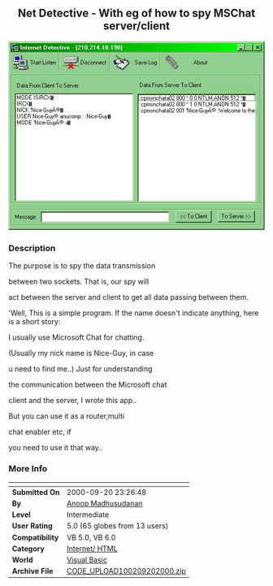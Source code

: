 ﻿<div align="center">

## Net Detective \- With eg of how to spy MSChat server/client

<img src="PIC2000920148444149.jpg">
</div>

### Description

The purpose is to spy the data transmission

between two sockets. That is, our spy will

act between the server and client to get all data passing between them. <p> 'Well, This is a simple program. If the name doesn't indicate anything, here is a short story:

I usually use Microsoft Chat for chatting.

(Usually my nick name is Nice-Guy, in case

u need to find me..) Just for understanding

the communication between the Microsoft chat

client and the server, I wrote this app..

But you can use it as a router,multi

chat enabler etc, if

you need to use it that way..
 
### More Info
 


<span>             |<span>
---                |---
**Submitted On**   |2000-09-20 23:26:48
**By**             |[Anoop Madhusudanan](https://github.com/Planet-Source-Code/PSCIndex/blob/master/ByAuthor/anoop-madhusudanan.md)
**Level**          |Intermediate
**User Rating**    |5.0 (65 globes from 13 users)
**Compatibility**  |VB 5\.0, VB 6\.0
**Category**       |[Internet/ HTML](https://github.com/Planet-Source-Code/PSCIndex/blob/master/ByCategory/internet-html__1-34.md)
**World**          |[Visual Basic](https://github.com/Planet-Source-Code/PSCIndex/blob/master/ByWorld/visual-basic.md)
**Archive File**   |[CODE\_UPLOAD100209202000\.zip](https://github.com/Planet-Source-Code/anoop-madhusudanan-net-detective-with-eg-of-how-to-spy-mschat-server-client__1-11572/archive/master.zip)








